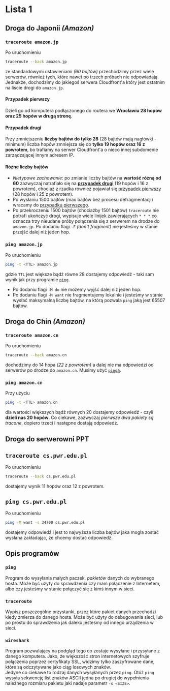 # Lista 1

## Droga do Japonii *(Amazon)*

### `traceroute amazon.jp`
  Po uruchomieniu
  ```bash
  traceroute --back amazon.jp
  ```
  ze standardowymi ustawieniami *(60 bajtów)*
  przechodzimy przez wiele serwerów, również tych, które nawet po trzech próbach nie odpowiadają. Jednakże, dochodzimy do jakiegoś serwera Cloudfront'a który jest ostatnim na liście drogi do `amazon.jp`.

  #### Przypadek pierwszy
  Dzieli go od komputera podłączonego do routera we **Wrocławiu 28 hopów oraz 25 hopów w drugą stronę**.

  #### Przypadek drugi
  Przy zmniejszeniu **liczby bajtów do tylko 28** (28 bajtów mają nagłówki - minimum) liczba hopów zmniejsza się do **tylko 19 hopów oraz 16 z powrotem**, bo trafiamy na serwer Cloudfront'a o nieco innej subdomenie zarządzającej innym adresem IP.

  #### Różne liczby bajtów
  - *Nietypowe zachowanie*: po zmianie liczby bajtów na **wartość różną od 60** zazwyczaj natrafiało się na [**przypadek drugi**](#przypadek-drugi) (19 hopów i 16 z powrotem), chociaż z rzadka również pojawiał się [przypadek pierwszy](#przypadek-pierwszy) (28 hopów i 25 z powrotem).
  - Po wysłaniu 1500 bajtów (max bajtów bez procesu defragmentacji) wracamy do [przypadku pierwszego](#przypadek-pierwszy).
  - Po przekroczeniu 1500 bajtów (chociażby 1501 bajtów) `traceroute` nie potrafi ukończyć drogi, wypisuje wiele linijek zawierających `* * *` co oznacza trzy nieudane próby połączenia się z serwerem na drodze do `amazon.jp`. Po dodaniu flagi `-F` *(don't fragment)* nie jesteśmy w stanie przejść dalej niż jeden hop.

### `ping amazon.jp`
  Po uruchomieniu
  ```bash
  ping -t <TTL> amazon.jp
  ```
  gdzie `TTL` jest większe bądź równe 28 dostajemy odpowiedź - taki sam wynik jak przy programie [`ping`](#ping-amazonjp).

  - Po dodaniu flagi `-M do` nie możemy wyjść dalej niż jeden hop.
  - Po dodaniu flagi `-M want` nie fragmentujemy lokalnie i jesteśmy w stanie wysłać maksymalną liczbę bajtów, na którą pozwala `ping` jaką jest 65507 bajtów.

## Droga do Chin *(Amazon)*

### `traceroute amazon.cn`
  Po uruchomieniu
  ```bash
  traceroute --back amazon.cn
  ```
  dochodzimy do 14 hopa *(22 z powrotem)* a dalej nie ma odpowiedzi od serwerów po drodze do `amazon.cn`. Musimy użyć [`ping`a](#ping-amazoncn).

### `ping amazon.cn`
  Przy użyciu
  ```bash
  ping -t <TTL> amazon.cn
  ```
  dla wartości większych bądź równych 20 dostajemy odpowiedź - czyli **dzieli nas 20 hopów**. Co ciekawe, zazwyczaj *pierwsze dwa pakiety są tracone*, dopiero trzeci i następne dostają odpowiedź.

## Droga do serwerowni PPT

## `traceroute cs.pwr.edu.pl`
  Po uruchomieniu
  ```bash
  traceroute --back cs.pwr.edu.pl
  ```
  dostajemy wynik 11 hopów oraz 12 z powrotem.

## `ping cs.pwr.edu.pl`
  Po uruchomieniu
  ```bash
  ping -M want -s 34700 cs.pwr.edu.pl
  ```
  dostajemy odpowiedź i jest to najwyższa liczba bajtów jaka mogła zostać wysłana zakładając, że chcemy dostać odpowiedź.

## Opis programów

### `ping`
Program do wysyłania małych paczek, *pakietów* danych do wybranego hosta. Może być użyty do sprawdzenia czy mam połączenie z Internetem, albo czy jesteśmy w stanie połączyć się z kimś innym w sieci.

### `traceroute`
Wypisz poszczególne przystanki, przez które pakiet danych przechodzi kiedy zmierza do danego hosta. Może być użyty do debugowania sieci, lub po prostu do sprawdzenia jak daleko jesteśmy od innego urządzenia w sieci.

### `wireshark`
Program pozwalający na podgląd tego co zostaje wysyłane i przysyłane z danego komputera. Jako, że większość stron internetowych szyfruje połączenia poprzez certyfikaty SSL, widzimy tylko zaszyfrowane dane, które są odczytywane jako ciąg losowych znaków.\
Jedyne co ciekawe to rodzaj danych wysyłanych przez `ping`. Otóż `ping` wysyła sekwencję list znaków ASCII jedna po drugiej do wypełnienia należnego rozmiaru pakietu jaki nadaje parametr `-s <SIZE>`.
